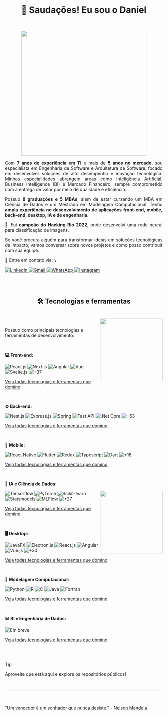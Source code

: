 <h1 align="center">🖖 Saudações! Eu sou o Daniel</h1>
<br>

<picture>
  <source media="(min-width:1160px)" srcset="https://github-dbrazl.s3.us-east-1.amazonaws.com/dbrazl/ilustration-1.png?" alt="ilustração de um computador" min-width="400px" max-width="321px" width="400px">
  <img align="right">
</picture>

<p align="center">
  <picture>
    <source media="(max-width:1159px)" srcset="https://github-dbrazl.s3.us-east-1.amazonaws.com/dbrazl/ilustration-1.png?" alt="ilustração de um computador" min-width="400px" max-width="321px" width="400px">
    <img style="display: block">
  </picture>
</p>

<p align="justify"> 
Com <strong>7 anos de experiência em TI</strong> e mais de <strong>5 anos no mercado</strong>, sou especialista em Engenharia de Software e Arquitetura de Software, focado em desenvolver soluções de alto desempenho e inovação tecnológica. Minhas especialidades abrangem áreas como Inteligência Artificial, Business Intelligence (BI) e Mercado Financeiro, sempre comprometido com a entrega de valor por meio de qualidade e eficiência.
</p>

<p align="justify">
Possuo <strong>8 graduações e 5 MBAs</strong>, além de estar cursando um MBA em Ciência de Dados e um Mestrado em Modelagem Computacional. Tenho <strong> ampla experiência no desenvolvimento de aplicações front-end, mobile, back-end, desktop, IA e de engenharia</strong>.
</p>

<p align="justify">
  🥇 Fui <strong>campeão do Hacking Rio 2022</strong>, onde desenvolvi uma rede neural para classificação de imagens.
</p>

<p align="justify">
  Se você procura alguém para transformar ideias em soluções tecnológicas de impacto, vamos conversar sobre novos projetos e como posso contribuir com sua equipe.
</p>

<p align="justify">
  💌 Entre em contato via: ⤵️
</p>

<p align="left">
  <a href="https://www.linkedin.com/in/dbrazl/" title="LinkedIn">
    <img src="https://img.shields.io/badge/-Linkedin-0e76a8?style=flat-square&logo=Linkedin&logoColor=white&link=LINK-DO-SEU-LINKEDIN" alt="LinkedIn"/>
  </a>
  <a href="mailto:daniel.braz@vyox.io" title="Gmail">
    <img src="https://img.shields.io/badge/-Gmail-FF0000?style=flat-square&labelColor=FF0000&logo=gmail&logoColor=white&link=LINK-DO-SEU-GMAIL" alt="Gmail"/>
  </a>
  <a href="https://web.whatsapp.com/send?phone=5524992252251" title="WhatsApp">
    <img src="https://img.shields.io/badge/-WhatsApp-25d366?style=flat-square&labelColor=25d366&logo=whatsapp&logoColor=white&link=API-DO-SEU-WHATSAPP" alt="WhatsApp"/>
  </a>
  <a href="https://www.instagram.com/dot.braz/" title="Instagram">
    <img src="https://img.shields.io/badge/-Instagram-DF0174?style=flat-square&labelColor=DF0174&logo=instagram&logoColor=white&link=LINK-DO-SEU-INSTAGRAM" alt="Instagram"/>
  </a>
</p>

<br>
<br>

<h2 align="center">🛠️ Tecnologias e ferramentas</h2>
<br>

<picture>
  <source media="(min-width:1160px)" srcset="https://github-dbrazl.s3.us-east-1.amazonaws.com/dbrazl/ilustration-2.png?" min-width="400px" max-width="400px" width="400px" alt="ilustração de um computador">
  <source media="(min-width:898px)" srcset="https://github-dbrazl.s3.us-east-1.amazonaws.com/dbrazl/ilustration-2.png?" alt="ilustração de um computador" min-width="200px" max-width="200px" width="200px">
  <img align="right">
</picture>

<p align="center">
  <picture>
    <source media="(max-width:897px)" srcset="https://github-dbrazl.s3.us-east-1.amazonaws.com/dbrazl/ilustration-2.png?" alt="ilustração de um computador" min-width="400px" max-width="400px" width="400px">
    <img style="display: block;">
  </picture>
</p>

<p align="left">
  Possuo como principais tecnologias e ferramentas de desenvolvimento:
</p>

<br>

<p align="left">
  <strong>💻 Front-end:</strong>
<p>

![React.js](https://img.shields.io/badge/-React.js-333333?style=flat&logo=react)
![Next.js](https://img.shields.io/badge/-Next.js-333333?style=flat&logo=next.js)
![Angular](https://img.shields.io/badge/-Angular-333333?style=flat&logo=angular&logoColor=C62E2E)
![Vue](https://img.shields.io/badge/-Vue.js-333333?style=flat&logo=vue.js)
![Svelte.js](https://img.shields.io/badge/-Svelte.js-333333?style=flat&logo=svelte)
![+37](https://img.shields.io/badge/-+31-333333?style=flat)

<a href="./FRONT_END.md">Veja todas tecnologias e ferramentas que domino</a>

<br>

<p align="left">
  <strong>⚙️ Back-end:</strong>
<p>

![Nest.js](https://img.shields.io/badge/-Nest.js-333333?style=flat&logo=nestJS&logoColor=D9224C)
![Express.js](https://img.shields.io/badge/-Express.js-333333?style=flat&logo=express&logoColor=black)
![Spring](https://img.shields.io/badge/-Spring-333333?style=flat&logo=spring)
![Fast API](https://img.shields.io/badge/Fast%20API-333333.svg?style=flat&logo=fastAPI)
![.Net Core](https://img.shields.io/badge/-.Net%20Core-333333?style=flat&logo=.NET&logoColor=6A4097)
![+53](https://img.shields.io/badge/-+53-333333?style=flat)

<a href="./BACK_END.md">Veja todas tecnologias e ferramentas que domino</a>

<br>

<p align="left">
  <strong>📱 Mobile:</strong>
<p>

![React Native](https://img.shields.io/badge/-React%20Native-333333?style=flat&logo=react&logoColor=blue)
![Flutter](https://img.shields.io/badge/Flutter-333333.svg?style=flat&logo=flutter&logoColor=5AC2F0)
![Redux](https://img.shields.io/badge/-Redux-333333?style=flat&logo=redux&logoColor=7248B6)
![Typescript](https://img.shields.io/badge/-Typescript-333333?style=flat&logo=typescript&logoColor=00599C)
![Dart](https://img.shields.io/badge/-Dart-333333?style=flat&logo=dart&logoColor=00D2B8)
![+18](https://img.shields.io/badge/-+18-333333?style=flat)

<a href="./MOBILE.md">Veja todas tecnologias e ferramentas que domino</a>

<br>

<p align="left">
  <strong>🧠 IA e Ciência de Dados:</strong>
<p>

<picture>
  <source media="(min-width:1160px)" srcset="https://github-dbrazl.s3.us-east-1.amazonaws.com/dbrazl/ilustration-3.png?" min-width="400px" max-width="400px" width="400px" alt="ilustração de um computador">
  <source media="(min-width:898px)" srcset="https://github-dbrazl.s3.us-east-1.amazonaws.com/dbrazl/ilustration-3.png?" min-width="200px" max-width="200px" width="200px" alt="ilustração de um computador">
  <img align="right">
</picture>

![Tensorflow](https://img.shields.io/badge/-Tensorflow-333333?style=flat&logo=tensorflow)
![PyTorch](https://img.shields.io/badge/PyTorch-333333.svg?style=flat&logo=pytorch)
![Scikit-learn](https://img.shields.io/badge/-Scikit%2d-learn-333333?style=flat&logo=scikitlearn)
![Statsmodels](https://img.shields.io/badge/-Statsmodels-333333?style=flat&logo=python&logoColor=green)
![MLFlow](https://img.shields.io/badge/-MLFlow-333333?style=flat&logo=MLFlow)
![+27](https://img.shields.io/badge/-+27-333333?style=flat)

<a href="./AI_AND_DATA_SCIENCE.md">Veja todas tecnologias e ferramentas que domino</a>

<br>

<p align="left">
  <strong>🖥️ Desktop:</strong>
<p>

![JavaFX](https://img.shields.io/badge/-JavaFX-333333?style=flat&logo=openjdk&logoColor=orange)
![Electron.js](https://img.shields.io/badge/Electron.js-333333.svg?style=flat&logo=electron)
![React.js](https://img.shields.io/badge/-React.js-333333?style=flat&logo=react)
![Angular](https://img.shields.io/badge/-Angular-333333?style=flat&logo=angular&logoColor=C62E2E)
![Vue.js](https://img.shields.io/badge/-Vue.js-333333?style=flat&logo=vue.js)
![+30](https://img.shields.io/badge/-+30-333333?style=flat)

<a href="./DESKTOP.md">Veja todas tecnologias e ferramentas que domino</a>

<br>

<p align="left">
  <strong>🔢 Modelagem Computacional:</strong>
<p>

![Python](https://img.shields.io/badge/-Python-333333?style=flat&logo=python&logoColor=green)
![R](https://img.shields.io/badge/-R-333333.svg?style=flat&logo=r&logoColor=2266B8)
![C](https://img.shields.io/badge/-C-333333?style=flat&logo=c&logoColor=5968BA)
![Java](https://img.shields.io/badge/-Java-333333?style=flat&logo=openjdk&logoColor=orange)
![Fortran](https://img.shields.io/badge/-Fortran-333333?style=flat&logo=fortran&logoColor=6F4D91)

<a href="./COMPUTING_MODELING.md">Veja todas tecnologias e ferramentas que domino</a>

<br>

<p align="left">
  <strong>📊 BI e Engenharia de Dados:</strong>
<p>

![Em breve](https://img.shields.io/badge/-Em%20breve-C62E2E?style=flat&logoColor=00599C)

<a href="#">Veja todas tecnologias e ferramentas que domino</a>

<br>
<br>

> [!TIP]
> Aproveite que está aqui e explore os repositórios públicos!

<br>
<hr>
<br>

"Um vencedor é um sonhador que nunca desiste." - Nelson Mandela
